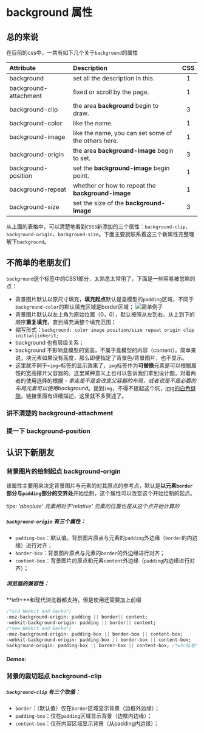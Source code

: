 # background 属性

## 总的来说
在目前的css中，一共有如下几个关于`background`的属性

|Attribute|Description|CSS|
|:--|:--|:--:|
|background|set all the description in this.|1|
|background-attachment|fixed or scroll by the page.|1|
|background-clip|the area **background** begin to draw.|3|
|background-color|like the name.|1|
|background-image|like the name, you can set some of the others here.|1|
|background-origin|the area **background-image** begin to set.|3|
|background-position|set the **background-image** begin point.|1|
|background-repeat|whether or how to repeat the **background-image**|1|
|background-size|set the size of the **background-image**|3|

从上面的表格中，可以清楚地看到`CSS3`新添加的三个属性：`background-clip`、`background-origin`、`background-size`。下面主要就联系着这三个新属性完整理解下`background`。

## 不简单的老朋友们
`background`这个标签中的CSS1部分，太熟悉太常用了，下面是一些容易被忽略的点：
- 背景图片默认以原尺寸填充，**填充起点**默认是盒模型的`padding`区域，不同于`background-color`的默认填充区域是border区域；
![简单例子]()
- 背景图片默认以左上角为原始位置（0，0），默认按照从左到右、从上到下的顺序**重复填充**，直到填充满整个填充范围；
- 缩写形式：`background: color image position/size repeat origin clip initial|inherit;`
- background 也有层级关系；
- background 不影响盒模型的宽高，不属于盒模型的内容（content）。简单来说，块元素如果没有高度，那么即便指定了背景色/背景图片，也不显示。
- 这里就不同于`<img>`标签的显示效果了，`img`标签作为**可替换**元素是可以根据属性的宽高撑开父容器的。这里某种意义上也可以告诉我们拿到设计图，对着两者的使用选择的根据 - *拿走是不是会改变父容器的布局，或者说是不是必要的布局元素可以使用background*。提到`img`，不得不提起这个坑，[img的白色缝隙]()，链接里面有详细描述，这里就不多赘述了。

### 讲不清楚的 background-attachment

### 提一下 background-position



## 认识下新朋友

### 背景图片的绘制起点 background-origin

该属性主要用来决定背景图片与元素的对其原点的参考点，默认是**以元素`border`部分与`padding`部分的交界处**开始绘制，这个属性可以改变这个开始绘制的起点。

*tips: 'absolute' 元素相对于'relative' 元素的位置也是从这个点开始计算的*

##### `background-origin` 有三个属性：
- `padding-box`：默认值。背景图片原点与元素的`padding`外边缘（`border`的内边缘）进行对齐；
- `border-box`：背景图片原点与元素的`border`的外边缘进行对齐；
- `content-box`：背景图片的原点和元素`content`外边缘（`padding`内边缘进行对齐）；

##### 浏览器的兼容性：
**ie9+**和现代浏览器都支持，但是使用还需要加上前缀

```CSS
/*old Webkit and Gecko*/
-moz-background-origin: padding || border|| content;
-webkit-background-origin: padding || border|| content;
/*new Webkit and Gecko*/
-moz-background-origin: padding-box || border-box || content-box;
-webkit-background-origin: padding-box || border-box || content-box;
background-origin: padding-box || border-box || content-box; /*w3c标准*/
```

##### Demos:

### 背景的裁切起点 background-clip

##### `background-clip` 有三个取值：
- `border`：（默认值）仅在`border`区域显示背景（边框外边缘）；
- `padding-box`：仅在`padding`区域显示背景（边框内边缘）；
- `content-box`：仅在内容区域显示背景（从padding内边缘）；
